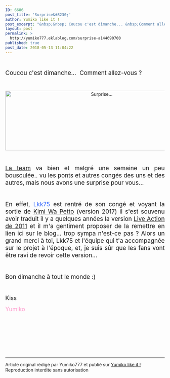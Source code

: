 ```yaml
---
ID: 6686
post_title: 'Surprise&#8230;'
author: Yumiko like it !
post_excerpt: "&nbsp;&nbsp; Coucou c'est dimanche... &nbsp;Comment allez-vous ?&nbsp; &nbsp; &nbsp; La team &nbsp;va bien et malgr&eacute; une semaine un peu bouscul&eacute;e.. vu les ponts et autres cong&eacute;s des uns et des autres, mais nous avons une surprise pour vous... &nbsp; En effet, Lkk75 est rentr&eacute; de son cong&eacute; et voyant la sortie de Kimi Wa Petto..."
layout: post
permalink: >
  http://yumiko777.eklablog.com/surprise-a144690700
published: true
post_date: 2018-05-13 11:04:22
---
```

<p>&nbsp;&nbsp;</p>
<p style="text-align: justify;"><span style="font-size: 14pt;">Coucou c'est dimanche... &nbsp;Comment allez-vous ?&nbsp;</span></p>
<p style="text-align: justify;">&nbsp;</p>
<p style="text-align: center;"><a href="http://yumiko777.eklablog.com/film-you-re-my-pet-2011-p1362768"><img src="https://united-subs.dearclouds.com/wp-content/uploads/2018/05/87c601178e9cbce87b6eec4cb0425ba0.jpg" alt="Surprise..." width="594" height="188"/></a></p>
<p style="text-align: justify;">&nbsp;</p>
<p style="text-align: justify;"><span style="font-size: 14pt;"><a href="http://yumiko777.eklablog.com/la-team-c29984454">La team</a>&nbsp;va bien et malgr&eacute; une semaine un peu bouscul&eacute;e.. vu les ponts et autres cong&eacute;s des uns et des autres, mais nous avons une surprise pour vous...</span></p>
<p style="text-align: justify;">&nbsp;</p>
<p style="text-align: justify;"><span style="font-size: 14pt;">En effet, <span style="color: #3366ff;">Lkk75</span> est rentr&eacute; de son cong&eacute; et voyant la sortie de <a href="http://yumiko777.eklablog.com/projet-futur-kimi-wa-petto-2017-p1349732">Kimi Wa Petto</a>&nbsp;(version 2017) il s'est souvenu avoir traduit il y a quelques ann&eacute;es la version <a href="http://yumiko777.eklablog.com/film-you-re-my-pet-2011-p1362768">Live Action de 2011</a>&nbsp;et il m'a gentiment proposer de la remettre en lien ici sur le blog... trop sympa n'est-ce pas ? Alors un grand merci &agrave; toi, Lkk75 et l'&eacute;quipe qui t'a accompagn&eacute;e sur le projet &agrave; l'&eacute;poque, et, je suis s&ucirc;r que les fans vont &ecirc;tre ravi de revoir cette version...</span></p>
<p style="text-align: justify;">&nbsp;</p>
<p style="text-align: justify;"><span style="font-size: 14pt;">Bon dimanche &agrave; tout le monde :)</span></p>
<p>&nbsp;</p>
<p><span style="font-size: large;">Kiss</span></p>
<p><span style="color: #ff99cc;"><span style="font-size: large;">Yumiko</span></span></p>
<p>&nbsp;</p>
<p>&nbsp;</p><br /><br /><br /><hr />Article original rédigé par Yumiko777 et publié sur <a href="http://yumiko777.eklablog.com/">Yumiko like it !</a> <br /> Reproduction interdite sans autorisation
